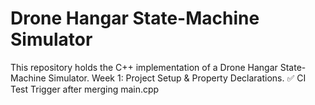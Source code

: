 # Drone Hangar State-Machine Simulator

This repository holds the C++ implementation of a Drone Hangar State-Machine Simulator.
Week 1: Project Setup & Property Declarations.
✅ CI Test Trigger after merging main.cpp
<!-- CI Trigger after Week 3 changes -->
<!-- CI trigger after Week 5 CLI changes -->


